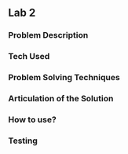 ## Lab 2

### Problem Description

### Tech Used

### Problem Solving Techniques

### Articulation of the Solution

### How to use?

### Testing